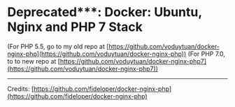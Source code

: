 # Deprecated***: Docker: Ubuntu, Nginx and PHP 7 Stack

(For PHP 5.5, go to my old repo at [https://github.com/voduytuan/docker-nginx-php](https://github.com/voduytuan/docker-nginx-php))
(For PHP 7.0, to to new repo at [https://github.com/voduytuan/docker-nginx-php7](https://github.com/voduytuan/docker-nginx-php7))

---
Credits: [https://github.com/fideloper/docker-nginx-php](https://github.com/fideloper/docker-nginx-php)

